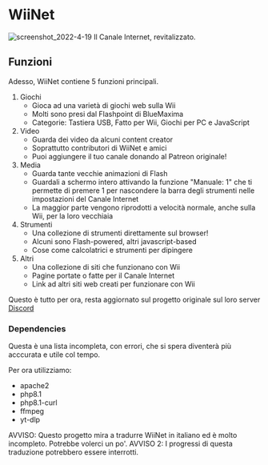 # WiiNet
![screenshot_2022-4-19](https://user-images.githubusercontent.com/83787150/163919849-51f35035-7813-4ce2-b31f-3d0131b811bc.png)
Il Canale Internet, revitalizzato.


## Funzioni
Adesso, WiiNet contiene 5 funzioni principali.
1. Giochi
   - Gioca ad una varietà di giochi web sulla Wii
   - Molti sono presi dal Flashpoint di BlueMaxima
   - Categorie: Tastiera USB, Fatto per Wii, Giochi per PC e JavaScript
2. Video
   - Guarda dei video da alcuni content creator
   - Soprattutto contributori di WiiNet e amici
   - Puoi aggiungere il tuo canale donando al Patreon originale!
3. Media
   - Guarda tante vecchie animazioni di Flash 
   - Guardali a schermo intero attivando la funzione "Manuale: 1" che ti permette di premere 1 per nascondere la barra degli strumenti nelle impostazioni del Canale Internet
   - La maggior parte vengono riprodotti a velocità normale, anche sulla Wii, per la loro vecchiaia
5. Strumenti
   - Una collezione di strumenti direttamente sul browser!
   - Alcuni sono Flash-powered, altri javascript-based
   - Cose come calcolatrici e strumenti per dipingere
6. Altri
   - Una collezione di siti che funzionano con Wii
   - Pagine portate o fatte per il Canale Internet
   - Link ad altri siti web creati per funzionare con Wii

Questo è tutto per ora, resta aggiornato sul progetto originale sul loro server [Discord](https://discord.gg/PBuAbQbrXJ)


### Dependencies
Questa è una lista incompleta, con errori, che si spera diventerà più acccurata e utile col tempo.

Per ora utilizziamo:
- apache2
- php8.1
- php8.1-curl
- ffmpeg
- yt-dlp

AVVISO: Questo progetto mira a tradurre WiiNet in italiano ed è molto incompleto. Potrebbe volerci un po'.
AVVISO 2: I progressi di questa traduzione potrebbero essere interrotti.
